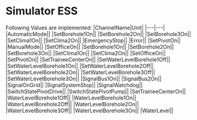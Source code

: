# Simulator ESS


Following Values are implemented:
|ChannelName|Unit|
|---|---|
|AutomaticMode||
|SetBorehole1On||
|SetBorehole2On||
|SetBorehole3On||
|SetClima1On||
|SetClima2On||
|EmergencyStop||
|Error||
|SetPivotOn||
|ManualMode||
|SetOfficeOn||
|SetBorehole1On||
|SetBorehole2On||
|SetBorehole3On||
|SetClima1On||
|SetClima2On||
|SetOfficeOn||
|SetPivotOn||
|SetTraineeCenterOn||
|SetWaterLevelBorehole1Off||
|SetWaterLevelBorehole1On||
|SetWaterLevelBorehole2Off||
|SetWaterLevelBorehole2On||
|SetWaterLevelBorehole3Off||
|SetWaterLevelBorehole3On||
|SignalBus1On||
|SignalBus2On||
|SignalOnGrid||
|SignalSystemStop||
|SignalWatchdog||
|SwitchStatePivotDrive||
|SwitchStatePivotPump||
|SetTraineeCenterOn||
|WaterLevelBorehole1Off||
|WaterLevelBorehole1On||
|WaterLevelBorehole2Off||
|WaterLevelBorehole2On||
|WaterLevelBorehole3Off||
|WaterLevelBorehole3On||
|WaterLevel||
